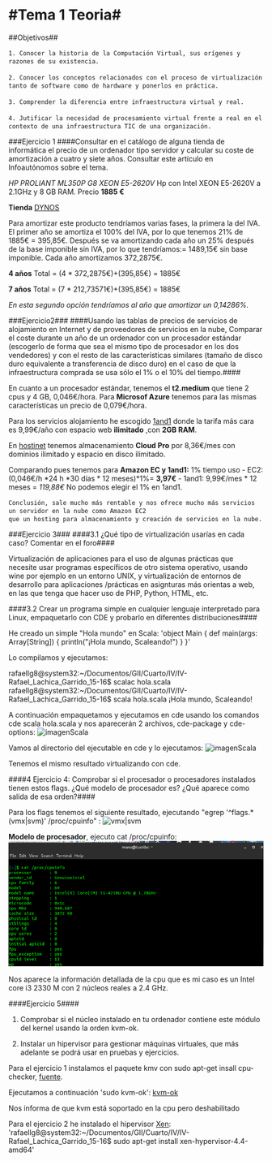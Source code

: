 #Tema 1 Teoria#
==
##Objetivos##

    1. Conocer la historia de la Computación Virtual, sus orígenes y razones de su existencia.

    2. Conocer los conceptos relacionados con el proceso de virtualización tanto de software como de hardware y ponerlos en práctica.

    3. Comprender la diferencia entre infraestructura virtual y real.

    4. Jutificar la necesidad de procesamiento virtual frente a real en el contexto de una infraestructura TIC de una organización.


###Ejercicio 1
####Consultar en el catálogo de alguna tienda de informática el precio de un ordenador tipo servidor y calcular su coste de amortización a cuatro y siete años. Consultar este artículo en Infoautónomos sobre el tema.

*HP PROLIANT ML350P G8 XEON E5-2620V*
Hp con Intel XEON E5-2620V a 2.1GHz y 8 GB RAM.
Precio <strong>1885 €</strong>

**Tienda** [DYNOS](http://www.dynos.es/servidor-hp-proliant-ml350p-g8-xeon-e5-2620v2-2.1ghz-8gb-sin-disco-duro-hdd-2.5-matrox-g200__736958-421.html)

Para amortizar este producto tendríamos varias fases, la primera la del IVA.
El primer año se amortiza el 100% del IVA, por lo que tenemos 21% de 1885€ = 395,85€.
Después se va amortizando cada año un 25% después de la base imponible sin IVA, por lo que tendríamos:= 1489,15€ sin base imponible.
Cada año amortizamos 372,2875€.

<strong>4 años</strong>
Total = (4 * 372,2875€)+(395,85€) = 1885€

<strong>7 años</strong>
Total = (7 * 212,73571€)+(395,85€) = 1885€

*En esta segundo opción tendríamos al año que amortizar un 0,14286%.*

###Ejercicio2###
####Usando las tablas de precios de servicios de alojamiento en Internet y de proveedores de servicios en la nube, Comparar el coste durante un año de un ordenador con un procesador estándar (escogerlo de forma que sea el mismo tipo de procesador en los dos vendedores) y con el resto de las características similares (tamaño de disco duro equivalente a transferencia de disco duro) en el caso de que la infraestructura comprada se usa sólo el 1% o el 10% del tiempo.####

En cuanto a un procesador estándar, tenemos el <strong>t2.medium</strong> que tiene 2 cpus y 4 GB, 0,046€/hora.
Para <strong>Microsof Azure</strong> tenemos para las mismas características un precio de 0,079€/hora.

Para los servicios alojamiento he escogido [1and1](http://www.1and1.es/alojamiento-web) donde la tarifa más cara es 9,99€/año con espacio web **ilimitado** ,con **2GB RAM**.

En [hostinet](https://www.hostinet.com/hosting-web/) tenemos almacenamiento **Cloud Pro** por 8,36€/mes con dominios ilimitado y espacio en disco ilimitado.

Comparando pues tenemos para **Amazon EC y 1and1:**
1% tiempo uso 
    - EC2: (0,046€/h *24 h *30 días * 12 meses)*1%= **3,97€**
    - 1and1: 9,99€/mes * 12 meses = *119,88€*
    No podemos elegir el 1% en 1and1.
    
    Conclusión, sale mucho más rentable y nos ofrece mucho más servicios un servidor en la nube como Amazon EC2
    que un hosting para almacenamiento y creación de servicios en la nube.


###Ejercicio 3###
####3.1 ¿Qué tipo de virtualización usarías en cada caso? Comentar en el foro####

Virtualización de aplicaciones para el uso de algunas prácticas que necesite usar programas específicos de otro sistema operativo, usando wine por ejemplo en un entorno UNIX, y virtualización de entornos de desarrollo para aplicaciones /prácticas en asignturas más orientas a web, en las que tenga que hacer uso de PHP, Python, HTML, etc.

####3.2 Crear un programa simple en cualquier lenguaje interpretado para Linux, empaquetarlo con CDE y probarlo en diferentes distribuciones####

He creado un simple "Hola mundo" en Scala: 
'object Main {
	def main(args: Array[String]) {
		println("¡Hola mundo, Scaleando!")
	}
 }'
 
 Lo compilamos y ejecutamos:
 
rafaellg8@system32:~/Documentos/GII/Cuarto/IV/IV-Rafael_Lachica_Garrido_15-16$ scalac hola.scala 
rafaellg8@system32:~/Documentos/GII/Cuarto/IV/IV-Rafael_Lachica_Garrido_15-16$ scala hola.scala 
¡Hola mundo, Scaleando!

A continuación empaquetamos y ejecutamos en cde usando los comandos cde scala hola.scala y nos aparecerán 2 archivos, cde-package y cde-options:
![imagenScala](/img/ej1Scala.jpg "scala-cde")

Vamos al directorio del ejecutable en cde y lo ejecutamos:
![imagenScala](/img/scala2.png)

Tenemos el mismo resultado virtualizando con cde.

####4 Ejercicio 4: Comprobar si el procesador o procesadores instalados tienen estos flags. ¿Qué modelo de procesador es? ¿Qué aparece como salida de esa orden?####

Para los flags tenemos el siguiente resultado, ejecutando "egrep '^flags.*(vmx|svm)' /proc/cpuinfo" :
 ![vmx|svm](/img/vmxImage.png "Flags activados")

 **Modelo de procesador**, ejecuto cat /proc/cpuinfo:
![cpuinfo](/img/cpuInfo.png "cpuInfo")

Nos aparece la información detallada de la cpu que es mi caso es un Intel core i3 2330 M con 2 núcleos reales a 2.4 GHz.

####Ejercicio 5####
1. Comprobar si el núcleo instalado en tu ordenador
 contiene este módulo del kernel usando la orden kvm-ok.

2. Instalar un hipervisor para gestionar máquinas virtuales, que más adelante se podrá usar en pruebas y ejercicios.

Para el ejercicio 1 instalamos el paquete kmv con sudo apt-get insall cpu-checker, [fuente](http://nyacomputing.com/how-to-install-kvm-on-ubuntu-and-run-virtual-machines/).

Ejecutamos a continuación 'sudo kvm-ok':
[kvm-ok](/img/kmv-ok.png "km-ok")

Nos informa de que kvm está soportado en la cpu pero deshabilitado

Para el ejercicio 2 he instalado el hipervisor [Xen](https://help.ubuntu.com/community/Xen):
'rafaellg8@system32:~/Documentos/GII/Cuarto/IV/IV-Rafael_Lachica_Garrido_15-16$ sudo apt-get install xen-hypervisor-4.4-amd64'
